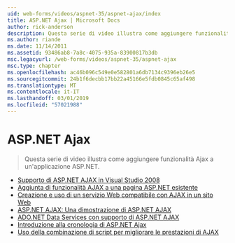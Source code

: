 ```yaml
---
uid: web-forms/videos/aspnet-35/aspnet-ajax/index
title: ASP.NET Ajax | Microsoft Docs
author: rick-anderson
description: Questa serie di video illustra come aggiungere funzionalità Ajax a un'applicazione ASP.NET.
ms.author: riande
ms.date: 11/14/2011
ms.assetid: 93486ab8-7a8c-4075-935a-83900817b3db
msc.legacyurl: /web-forms/videos/aspnet-35/aspnet-ajax
msc.type: chapter
ms.openlocfilehash: ac46b096c549e0e582801a6db7134c9396eb26e5
ms.sourcegitcommit: 24b1f6decbb17bb22a45166e5fdb0845c65af498
ms.translationtype: MT
ms.contentlocale: it-IT
ms.lasthandoff: 03/01/2019
ms.locfileid: "57021988"
---
```

<a name="aspnet-ajax"></a>ASP.NET Ajax
====================
> Questa serie di video illustra come aggiungere funzionalità Ajax a un'applicazione ASP.NET.


- [Supporto di ASP.NET AJAX in Visual Studio 2008](aspnet-ajax-support-in-visual-studio-2008.md)
- [Aggiunta di funzionalità AJAX a una pagina ASP.NET esistente](adding-ajax-functionality-to-an-existing-aspnet-page.md)
- [Creazione e uso di un servizio Web compatibile con AJAX in un sito Web](creating-and-using-an-ajax-enabled-web-service-in-a-web-site.md)
- [ASP.NET AJAX: Una dimostrazione di ASP.NET AJAX](aspnet-ajax-a-demonstration-of-aspnet-ajax.md)
- [ADO.NET Data Services con supporto di ASP.NET AJAX](adonet-data-services-with-aspnet-ajax-support.md)
- [Introduzione alla cronologia di ASP.NET Ajax](introduction-to-aspnet-ajax-history.md)
- [Uso della combinazione di script per migliorare le prestazioni di AJAX](using-script-combining-to-improve-ajax-performance.md)
